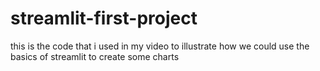 # streamlit-first-project
this is the code that i used in my video to illustrate how we could use the basics of streamlit to create some charts
